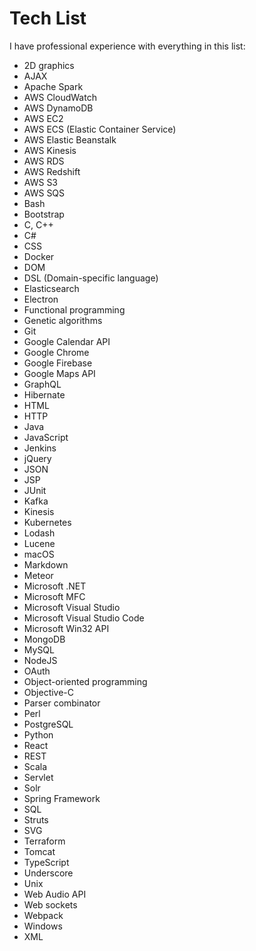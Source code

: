 # Tech List

I have professional experience with everything in this list:

- 2D graphics
- AJAX
- Apache Spark
- AWS CloudWatch
- AWS DynamoDB
- AWS EC2
- AWS ECS (Elastic Container Service)
- AWS Elastic Beanstalk
- AWS Kinesis
- AWS RDS
- AWS Redshift
- AWS S3
- AWS SQS
- Bash
- Bootstrap
- C, C++
- C#
- CSS
- Docker
- DOM
- DSL (Domain-specific language)
- Elasticsearch
- Electron
- Functional programming
- Genetic algorithms
- Git
- Google Calendar API
- Google Chrome
- Google Firebase
- Google Maps API
- GraphQL
- Hibernate
- HTML
- HTTP
- Java
- JavaScript
- Jenkins
- jQuery
- JSON
- JSP
- JUnit
- Kafka
- Kinesis
- Kubernetes
- Lodash
- Lucene
- macOS
- Markdown
- Meteor
- Microsoft .NET
- Microsoft MFC
- Microsoft Visual Studio
- Microsoft Visual Studio Code
- Microsoft Win32 API
- MongoDB
- MySQL
- NodeJS
- OAuth
- Object-oriented programming
- Objective-C
- Parser combinator
- Perl
- PostgreSQL
- Python
- React
- REST
- Scala
- Servlet
- Solr
- Spring Framework
- SQL
- Struts
- SVG
- Terraform
- Tomcat
- TypeScript
- Underscore
- Unix
- Web Audio API
- Web sockets
- Webpack
- Windows
- XML

